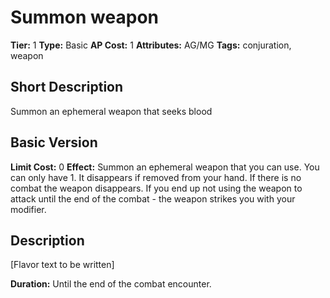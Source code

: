 # Summon weapon

**Tier:** 1
**Type:** Basic
**AP Cost:** 1
**Attributes:** AG/MG
**Tags:** conjuration, weapon

## Short Description
Summon an ephemeral weapon that seeks blood

## Basic Version
**Limit Cost:** 0
**Effect:** Summon an ephemeral weapon that you can use. You can only have 1. It disappears if removed from your hand. If there is no combat the weapon disappears. If you end up not using the weapon to attack until the end of the combat - the weapon strikes you with your modifier.

## Description
[Flavor text to be written]

**Duration:** Until the end of the combat encounter.